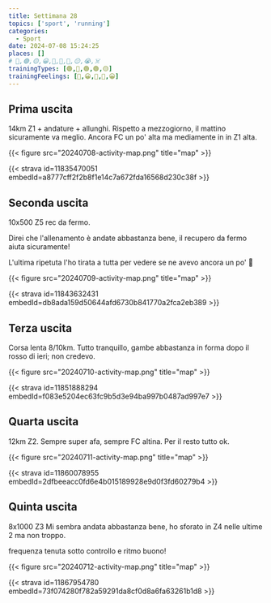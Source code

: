 ```yaml
---
title: Settimana 28
topics: ['sport', 'running']
categories:
  - Sport
date: 2024-07-08 15:24:25
places: []
# 🔴,🟢,🟡,😀,🙁,🫤,🙂,😐,😭,☠️
trainingTypes: [🟢,🔴,🟢,🟢,🟡]
trainingFeelings: [🙁,😀,🙂,🙂,😀]
---
```

<!--more--> 


## Prima uscita
14km Z1 + andature + allunghi.
Rispetto a mezzogiorno, il mattino sicuramente va meglio. Ancora FC un po' alta ma mediamente in in Z1 alta.

{{< figure src="20240708-activity-map.png" title="map" >}}

{{< strava id=11835470051 embedId=a8777cff2f2b8f1e14c7a672fda16568d230c38f >}}

## Seconda uscita
10x500 Z5 rec da fermo.

Direi che l'allenamento è andate abbastanza bene, il recupero da fermo aiuta sicuramente!

L'ultima ripetuta l'ho tirata a tutta per vedere se ne avevo ancora un po' 😬

{{< figure src="20240709-activity-map.png" title="map" >}}

{{< strava id=11843632431 embedId=db8ada159d50644afd6730b841770a2fca2eb389 >}}

## Terza uscita
Corsa lenta 8/10km.
Tutto tranquillo, gambe abbastanza in forma dopo il rosso di ieri; non credevo.

{{< figure src="20240710-activity-map.png" title="map" >}}

{{< strava id=11851888294 embedId=f083e5204ec63fc9b5d3e94ba997b0487ad997e7 >}}

## Quarta uscita
12km Z2. Sempre super afa, sempre FC altina. Per il resto tutto ok.

{{< figure src="20240711-activity-map.png" title="map" >}}

{{< strava id=11860078955 embedId=2dfbeeacc0fd6e4b015189928e9d0f3fd60279b4 >}}

## Quinta uscita
8x1000 Z3
Mi sembra andata abbastanza bene, ho sforato in Z4 nelle ultime 2 ma non troppo.

frequenza tenuta sotto controllo e ritmo buono!

{{< figure src="20240712-activity-map.png" title="map" >}}

{{< strava id=11867954780 embedId=73f074280f782a59291da8cf0d8a6fa63261b1d8 >}}
